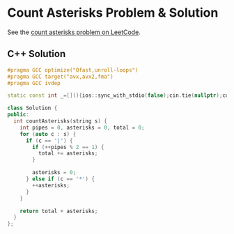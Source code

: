 # Count Asterisks Problem & Solution

See the [count asterisks problem on LeetCode](https://leetcode.com/problems/count-asterisks).

## C++ Solution

```cpp
#pragma GCC optimize("Ofast,unroll-loops")
#pragma GCC target("avx,avx2,fma")
#pragma GCC ivdep

static const int _=[](){ios::sync_with_stdio(false);cin.tie(nullptr);cout.tie(nullptr);return 0;}();

class Solution {
public:
  int countAsterisks(string s) {
    int pipes = 0, asterisks = 0, total = 0;
    for (auto c : s) {
      if (c == '|') {
        if (++pipes % 2 == 1) {
          total += asterisks;
        }

        asterisks = 0;
      } else if (c == '*') {
        ++asterisks;
      }
    }

    return total + asterisks;
  }
};
```
